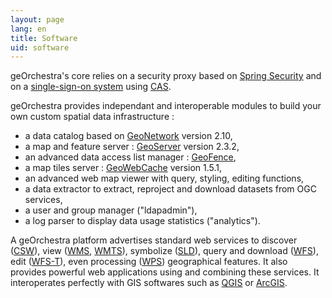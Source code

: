 ```yaml
---
layout: page
lang: en
title: Software
uid: software
---
```


geOrchestra's core relies on a security proxy based on [Spring Security](http://projects.spring.io/spring-security/) and on a [single-sign-on system](http://en.wikipedia.org/wiki/Single_sign-on) using [CAS](http://www.jasig.org/cas).

geOrchestra provides independant and interoperable modules to build your own custom spatial data infrastructure :

 * a data catalog based on [GeoNetwork](http://geonetwork-opensource.org/) version 2.10,
 * a map and feature server : [GeoServer](http://geoserver.org/) version 2.3.2,
 * an advanced data access list manager : [GeoFence](https://github.com/geosolutions-it/geofence),
 * a map tiles server : [GeoWebCache](http://geowebcache.org/) version 1.5.1,
 * an advanced web map viewer with query, styling, editing functions,
 * a data extractor to extract, reproject and download datasets from OGC services,
 * a user and group manager ("ldapadmin"),
 * a log parser to display data usage statistics ("analytics").

A geOrchestra platform advertises standard web services to discover ([CSW](http://www.opengeospatial.org/standards/cat)), view ([WMS](http://www.opengeospatial.org/standards/wms), [WMTS](http://www.opengeospatial.org/standards/wmts)), symbolize ([SLD](http://www.opengeospatial.org/standards/sld)), query and download ([WFS](http://www.opengeospatial.org/standards/wfs)), edit ([WFS-T](http://www.opengeospatial.org/standards/wfs)), even processing ([WPS](http://www.opengeospatial.org/standards/wps)) geographical features. It also provides powerful web applications using and combining these services. It interoperates perfectly with GIS softwares such as [QGIS](http://www.qgis.org/) or [ArcGIS](http://www.arcgis.com/).
